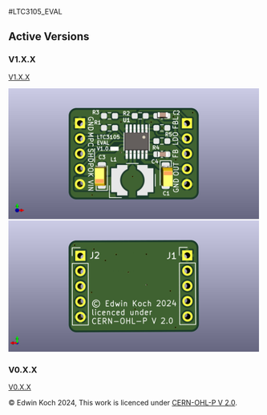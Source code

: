 #LTC3105_EVAL

## Active Versions

### V1.X.X

[V1.X.X](https://github.com/polymurph/LTC3105_Eval/tree/V1)

<img src="https://github.com/polymurph/LTC3105_Eval/blob/V1/LTC3105_Eval/docu/LTC3105_Eval_Top.png" width="500" height="auto">

<img src="https://github.com/polymurph/LTC3105_Eval/blob/V1/LTC3105_Eval/docu/LTC3105_Eval_Bottom.png" width="500" height="auto">

### V0.X.X

[V0.X.X](https://github.com/polymurph/LTC3105_Eval/tree/V0)

© Edwin Koch 2024, This work is licenced under [CERN-OHL-P V 2.0](https://ohwr.org/cern_ohl_p_v2.txt).

